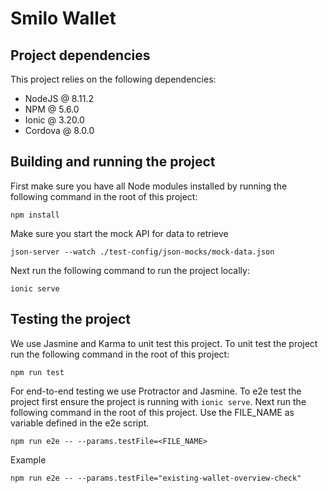 # Smilo Wallet

## Project dependencies

This project relies on the following dependencies:
- NodeJS @ 8.11.2
- NPM @ 5.6.0
- Ionic @ 3.20.0
- Cordova @ 8.0.0

## Building and running the project

First make sure you have all Node modules installed by running the following command in the root of this project:

```
npm install
```

Make sure you start the mock API for data to retrieve 

```
json-server --watch ./test-config/json-mocks/mock-data.json
```

Next run the following command to run the project locally:

```
ionic serve
```

## Testing the project

We use Jasmine and Karma to unit test this project. To unit test the project run the following command in the root of this project:

````
npm run test
````

For end-to-end testing we use Protractor and Jasmine. To e2e test the project first ensure the project is running with `ionic serve`. Next run the following command in the root of this project. Use the FILE_NAME as variable defined in the e2e script. 

```
npm run e2e -- --params.testFile=<FILE_NAME>
```

Example

```
npm run e2e -- --params.testFile="existing-wallet-overview-check"
```

